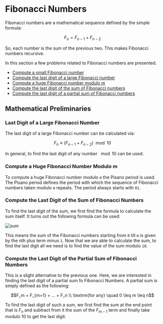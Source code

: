 # Fibonacci Numbers

Fibonacci numbers are a mathematical sequence defined by the simple formula:

$$F_n = F_{n-1} + F_{n-2}$$

So, each number is the sum of the previous two. This makes Fibonacci numbers recursive.

In this section a few problems related to Fibonacci numbers are presented.

- [Compute a small Fibonacci number](fibonacci_number)
- [Compute the last digit of a large Fibonacci number](last_digit_of_fibonacci_number)
- [Compute a huge Fibonacci number modulo m](fibonacci_number_huge)
- [Compute the last digit of the sum of Fibonacci numbers](last_digit_of_the_partial_sum_of_fibonacci_numbers)
- [Compute the last digit of a partial sum of Fibonacci numbers](last_digit_of_the_partial_sum_of_fibonacci_numbers)

## Mathematical Preliminaries

### Last Digit of a Large Fibonacci Number

The last digit of a large Fibonacci number can be calculated via:

$$F_n \equiv (F_{n-1} + F_{n-2}) \mod 10$$

In general, to find the last digit of any number $\mod 10$ can be used.

### Compute a Huge Fibonacci Number Modulo m

To compute a huge Fibonacci number modulo `m` the Pisano period is used. The Pisano period defines the period with which the sequence of Fibonacci numbers taken modulo `m` repeats. The period always starts with `01`.

### Compute the Last Digit of the Sum of Fibonacci Numbers

To find the last digit of the sum, we first find the formula to calculate the sum itself. It turns out the following formula can be used:

<!-- $$\sum_{n=0}^{m} F_n = F_{n+2} - 1$$ -->
![sum](https://latex.codecogs.com/svg.latex?\sum_{n=0}^{m}&space;F_n&space;=&space;F_{n&plus;2}&space;-&space;1) 


This means the sum of the Fibonacci numbers starting from `0` till `m` is given by the nth plus term minus `1`. Now that we are able to calculate the sum, to find the last digit all we need is to find the value of the sum modulo `10`.

### Compute the Last Digit of the Partial Sum of Fibonacci Numbers

This is a slight alternative to the previous one. Here, we are interested in finding the last digit of a partial sum fo Fibonacci Numbers. A partial sum is simply defined as the following:

$$F_m + F_{m+1} + ... + F_n \\ \textrm{for any} \quad 0 \leq m \leq n$$

To find the last digit of such a sum, we first find the sum at the end point that is $F_n$ and subtract from it the sum of the $F_{m-1}$ term and finally take modulo 10 to get the last digit.